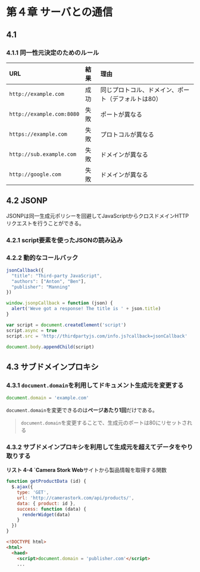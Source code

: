 # 第４章 サーバとの通信
## 4.1
### 4.1.1 同一性元決定のためのルール
|URL|結果|理由|
|:-|:-|:-|
|`http://example.com`|成功|同じプロトコル、ドメイン、ポート（デフォルトは80）|
|`http://example.com:8080`|失敗|ポートが異なる|
|`https://example.com`|失敗|プロトコルが異なる|
|`http://sub.example.com`|失敗|ドメインが異なる|
|`http://google.com`|失敗|ドメインが異なる|

## 4.2 JSONP
JSONPは同一生成元ポリシーを回避してJavaScriptからクロスドメインHTTPリクエストを行うことができる。

### 4.2.1 script要素を使ったJSONの読み込み


### 4.2.2 動的なコールバック
``` js
jsonCallback({
  "title": "Third-party JavaScript",
  "authors": ["Anton", "Ben"],
  "publisher": "Manning"
})
``` 

```js
window.jsonpCallback = function (json) {
  alert('Weve got a response! The title is ' + json.title)
}

var script = document.createElement('script')
script.async = true
script.src = 'http://thirdpartyjs.com/info.js?callback=jsonCallback'

document.body.appendChild(script)
```

## 4.3 サブドメインプロキシ
### 4.3.1 `document.domain`を利用してドキュメント生成元を変更する
```js
document.domain = 'example.com'
```
`document.domain`を変更できるのは**ページあたり1回**だけである。

> `document.domain`を変更することで、生成元のポートは80にリセットされる

### 4.3.2 サブドメインプロキシを利用して生成元を超えてデータをやり取りする

**リスト 4-4 `Camera Stork Web**サイトから製品情報を取得する関数
```js
function getProductData (id) {
  $.ajax({
    type: 'GET',
    url: 'http://camerastork.com/api/products/',
    data: { product: id },
    success: function (data) {
      renderWidget(data)
    }
  })
}
```

```html
<!DOCTYPE html>
<html>
  <haed>
    <script>document.domain = 'publisher.com'</script>
    ...
```
